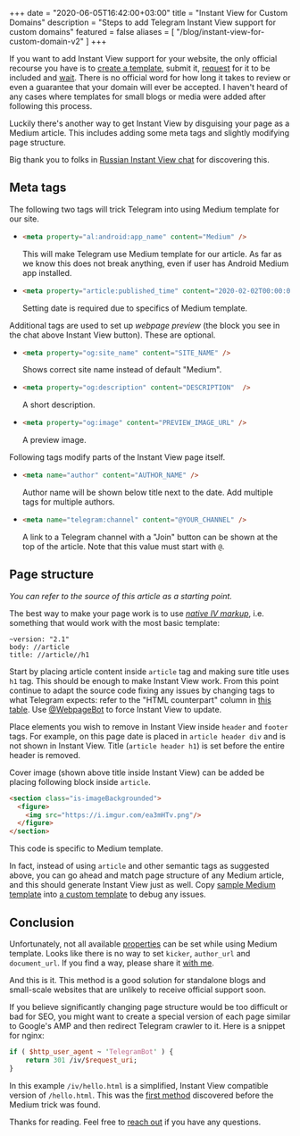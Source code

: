 +++
date = "2020-06-05T16:42:00+03:00"
title = "Instant View for Custom Domains"
description = "Steps to add Telegram Instant View support for custom domains"
featured = false
aliases = [ "/blog/instant-view-for-custom-domain-v2" ]
+++

If you want to add Instant View support for your website, the only official recourse you have is to [create a template](https://instantview.telegram.org/my/), submit it, [request](https://instantview.telegram.org/contest#target-domains) for it to be included and [wait](/img/soon.webp). There is no official word for how long it takes to review or even a guarantee that your domain will ever be accepted. I haven't heard of any cases where templates for small blogs or media were added after following this process.

Luckily there's another way to get Instant View by disguising your page as a Medium article. This includes adding some meta tags and slightly modifying page structure. 

Big thank you to folks in [Russian Instant View chat](https://t.me/instantview_russian) for discovering this. 

## Meta tags

The following two tags will trick Telegram into using Medium template for our site.

+ ```html
  <meta property="al:android:app_name" content="Medium" />
  ```
  This will make Telegram use Medium template for our article. As far as we know this does not break anything, even if user has Android Medium app installed.

+ ```html
  <meta property="article:published_time" content="2020-02-02T00:00:00.000Z" />
  ```
  Setting date is required due to specifics of Medium template.

Additional tags are used to set up _webpage preview_ (the block you see in the chat above Instant View button). These are optional.

+ ```html
  <meta property="og:site_name" content="SITE_NAME" />
  ```
  Shows correct site name instead of default "Medium".

+ ```html
  <meta property="og:description" content="DESCRIPTION"  />
  ```
  A short description.

+ ```html
  <meta property="og:image" content="PREVIEW_IMAGE_URL" />
  ```
  A preview image.

Following tags modify parts of the Instant View page itself.

+ ```html
  <meta name="author" content="AUTHOR_NAME" />
  ```
  Author name will be shown below title next to the date. Add multiple tags for multiple authors.

+ ```html
  <meta name="telegram:channel" content="@YOUR_CHANNEL" />
  ```
  A link to a Telegram channel with a "Join" button can be shown at the top of the article. Note that this value must start with `@`.


## Page structure

*You can refer to the source of this article as a starting point.*

The best way to make your page work is to use <i><a href="https://instantview.telegram.org/docs#supported-types">native IV markup</a></i>, i.e. something that would work with the most basic template:

```xpath
~version: "2.1"
body: //article
title: //article//h1
```

Start by placing article content inside `article` tag and making sure title uses `h1` tag. This should be enough to make Instant View work. From this point continue to adapt the source code fixing any issues by changing tags to what Telegram expects: refer to the "HTML counterpart" column in [this table](https://instantview.telegram.org/docs#supported-types). Use [@WebpageBot](https://t.me/WebpageBot) to force Instant View to update.

Place elements you wish to remove in Instant View inside `header` and `footer` tags. For example, on this page date is placed in `article header div` and is not shown in Instant View. Title (`article header h1`) is set before the entire header is removed.

Cover image (shown above title inside Instant View) can be added be placing following block inside `article`.

```html
<section class="is-imageBackgrounded">
  <figure>
    <img src="https://i.imgur.com/ea3mHTv.png"/>
  </figure>
</section>
```

This code is specific to Medium template.

In fact, instead of using `article` and other semantic tags as suggested above, you can go ahead and match page structure of any Medium article, and this should generate Instant View just as well. Copy [sample Medium template](https://instantview.telegram.org/samples/medium.com) into [a custom template](https://instantview.telegram.org/my) to debug any issues.


## Conclusion

Unfortunately, not all available [properties](https://instantview.telegram.org/docs#instant-view-format) can be set while using Medium template. Looks like there is no way to set `kicker`, `author_url` and `document_url`. If you find a way, please share it [with me][me].

And this is it. This method is a good solution for standalone blogs and small-scale websites that are unlikely to receive official support soon.

If you believe significantly changing page structure would be too difficult or bad for SEO, you might want to create a special version of each page similar to Google's AMP and then redirect Telegram crawler to it. Here is a snippet for nginx:

```perl
if ( $http_user_agent ~ 'TelegramBot' ) {
    return 301 /iv/$request_uri;
}
```

In this example `/iv/hello.html` is a simplified, Instant View compatible version of `/hello.html`. This was the [first method](/blog/instant-view-for-custom-domain) discovered before the Medium trick was found.

Thanks for reading. Feel free to [reach out][me] if you have any questions.

[me]: https://t.me/nikstar